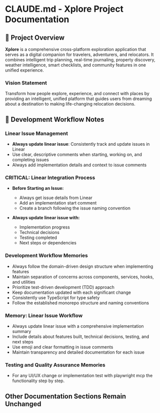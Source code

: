 # CLAUDE.md - Xplore Project Documentation

## 🚀 Project Overview

**Xplore** is a comprehensive cross-platform exploration application that serves as a digital companion for travelers, adventurers, and relocators. It combines intelligent trip planning, real-time journaling, property discovery, weather intelligence, smart checklists, and community features in one unified experience.

### Vision Statement
Transform how people explore, experience, and connect with places by providing an intelligent, unified platform that guides users from dreaming about a destination to making life-changing relocation decisions.

## 🎯 Development Workflow Notes

### Linear Issue Management
- **Always update linear issue**: Consistently track and update issues in Linear
- Use clear, descriptive comments when starting, working on, and completing issues
- Always add implementation details and context to issue comments

### CRITICAL: Linear Integration Process
- **Before Starting an Issue:**
  - Always get issue details from Linear
  - Add an implementation start comment
  - Create a branch following the issue naming convention

- **Always update linear issue with:**
  - Implementation progress
  - Technical decisions
  - Testing completed
  - Next steps or dependencies

### Development Workflow Memories
- Always follow the domain-driven design structure when implementing features
- Maintain separation of concerns across components, services, hooks, and utilities
- Prioritize test-driven development (TDD) approach
- Keep documentation updated with each significant change
- Consistently use TypeScript for type safety
- Follow the established monorepo structure and naming conventions

### Memory: Linear Issue Workflow
- Always update linear issue with a comprehensive implementation summary
- Include details about features built, technical decisions, testing, and next steps
- Use emoji and clear formatting in issue comments
- Maintain transparency and detailed documentation for each issue

### Testing and Quality Assurance Memories
- For any UI/UX change or implementation test with playwright mcp the functionality step by step.

## Other Documentation Sections Remain Unchanged